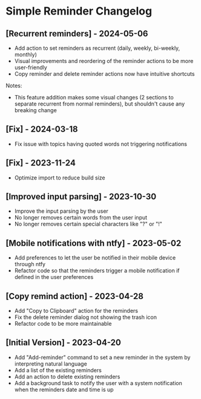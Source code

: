 # Simple Reminder Changelog

## [Recurrent reminders] - 2024-05-06

- Add action to set reminders as recurrent (daily, weekly, bi-weekly, monthly)
- Visual improvements and reordering of the reminder actions to be more user-friendly
- Copy reminder and delete reminder actions now have intuitive shortcuts

Notes:
- This feature addition makes some visual changes (2 sections to separate recurrent from normal reminders), but shouldn't cause any breaking change

## [Fix] - 2024-03-18

- Fix issue with topics having quoted words not triggering notifications

## [Fix] - 2023-11-24

- Optimize import to reduce build size

## [Improved input parsing] - 2023-10-30

- Improve the input parsing by the user
- No longer removes certain words from the user input
- No longer removes certain special characters like "?" or "!"

## [Mobile notifications with ntfy] - 2023-05-02

- Add preferences to let the user be notified in their mobile device through ntfy
- Refactor code so that the reminders trigger a mobile notification if defined in the user preferences

## [Copy remind action] - 2023-04-28

- Add "Copy to Clipboard" action for the reminders
- Fix the delete reminder dialog not showing the trash icon
- Refactor code to be more maintainable

## [Initial Version] - 2023-04-20

- Add "Add-reminder" command to set a new reminder in the system by interpreting natural language
- Add a list of the existing reminders
- Add an action to delete existing reminders
- Add a background task to notify the user with a system notification when the reminders date and time is up

